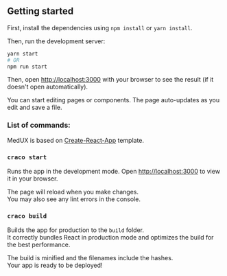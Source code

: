 ## Getting started

First, install the dependencies using `npm install` or `yarn install`.

Then, run the development server:

```bash
yarn start
# OR
npm run start
```

Then, open [http://localhost:3000](http://localhost:3000) with your browser to see the result (if it doesn't open automatically).

You can start editing pages or components. The page auto-updates as you edit and save a file.

### List of commands:

MedUX is based on [Create-React-App](https://create-react-app.dev) template.

### `craco start`

Runs the app in the development mode.
Open [http://localhost:3000](http://localhost:3000) to view it in your browser.

The page will reload when you make changes.\
You may also see any lint errors in the console.

### `craco build`

Builds the app for production to the `build` folder.\
It correctly bundles React in production mode and optimizes the build for the best performance.

The build is minified and the filenames include the hashes.\
Your app is ready to be deployed!

